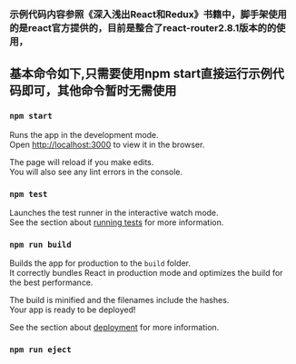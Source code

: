 ### 示例代码内容参照《深入浅出React和Redux》书籍中，脚手架使用的是react官方提供的，目前是整合了react-router2.8.1版本的的使用，

## 基本命令如下,只需要使用npm start直接运行示例代码即可，其他命令暂时无需使用

### `npm start`

Runs the app in the development mode.<br>
Open [http://localhost:3000](http://localhost:3000) to view it in the browser.

The page will reload if you make edits.<br>
You will also see any lint errors in the console.

### `npm test`

Launches the test runner in the interactive watch mode.<br>
See the section about [running tests](#running-tests) for more information.

### `npm run build`

Builds the app for production to the `build` folder.<br>
It correctly bundles React in production mode and optimizes the build for the best performance.

The build is minified and the filenames include the hashes.<br>
Your app is ready to be deployed!

See the section about [deployment](#deployment) for more information.

### `npm run eject`